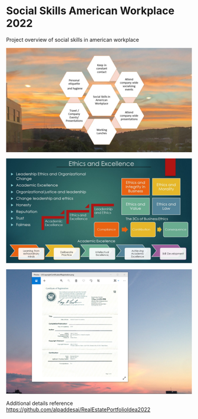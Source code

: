# Social Skills American Workplace 2022

Project overview of social skills in american workplace

![image](SocialSkillsAmericanWorkplace.jpg)

![image](Ethics.jpg)

![image](USCopyrightCertificate.png)

Additional details reference https://github.com/alpaddesai/RealEstatePortfolioIdea2022
